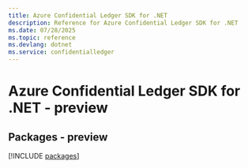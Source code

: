 ```yaml
---
title: Azure Confidential Ledger SDK for .NET
description: Reference for Azure Confidential Ledger SDK for .NET
ms.date: 07/28/2025
ms.topic: reference
ms.devlang: dotnet
ms.service: confidentialledger
---
```

# Azure Confidential Ledger SDK for .NET - preview
## Packages - preview
[!INCLUDE [packages](confidential-ledger-index.md)]